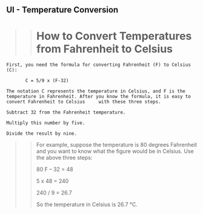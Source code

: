 ## UI - Temperature Conversion

>># How to Convert Temperatures from Fahrenheit to Celsius

    First, you need the formula for converting Fahrenheit (F) to Celsius (C):

           C = 5/9 x (F-32)
    
    The notation C represents the temperature in Celsius, and F is the temperature in Fahrenheit. After you know the formula, it is easy to convert Fahrenheit to Celsius     with these three steps.

    Subtract 32 from the Fahrenheit temperature.
  
    Multiply this number by five.
  
    Divide the result by nine.
  
>> For example, suppose the temperature is 80 degrees Fahrenheit and you want to know what the figure would be in Celsius. Use the above three steps:
>>
>>  80 F – 32 = 48
>>
>>  5 x 48 = 240
>>
>>  240 / 9 = 26.7
>>
>>  So the temperature in Celsius is 26.7 °C.
